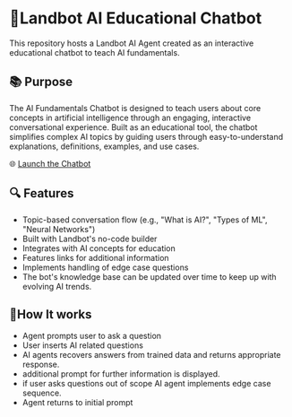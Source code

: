 # 🤖Landbot AI Educational Chatbot

This repository hosts a Landbot AI Agent created as an interactive educational chatbot to teach AI fundamentals.

## 📚 Purpose
The AI Fundamentals Chatbot is designed to teach users about core concepts in artificial intelligence through an engaging, interactive conversational experience. Built as an educational tool, the chatbot simplifies complex AI topics by guiding users through easy-to-understand explanations, definitions, examples, and use cases.

🌐 [Launch the Chatbot](https://landbot.online/v3/H-2940001-SH3TPSPZFJ0UX7BV/index.html)

## 🔍 Features
- Topic-based conversation flow (e.g., "What is AI?", "Types of ML", "Neural Networks")
- Built with Landbot's no-code builder
- Integrates with AI concepts for education
- Features links for additional information
- Implements handling of edge case questions
- The bot's knowledge base can be updated over time to keep up with evolving AI trends.

## 🧠How It works
 - Agent prompts user to ask a question
 - User inserts AI related questions
 - AI agents recovers answers from trained data and returns appropriate response.
 - additional prompt for further information is displayed.
 - if user asks questions out of scope AI agent implements edge case sequence.
 - Agent returns to initial prompt

